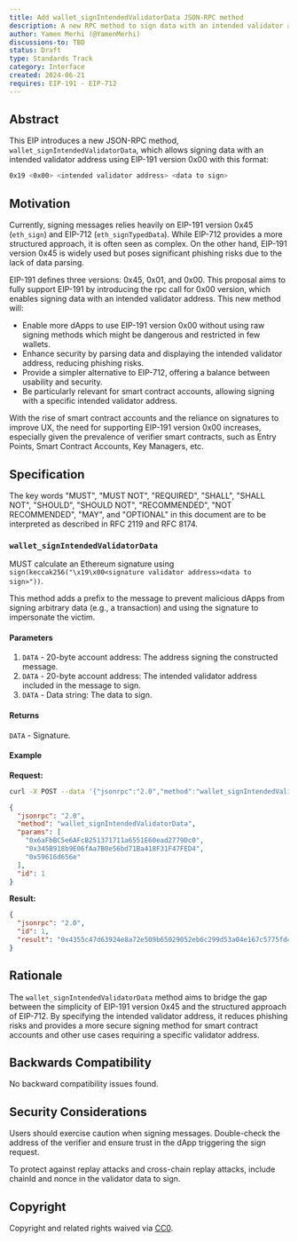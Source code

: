 ```yaml
---
title: Add wallet_signIntendedValidatorData JSON-RPC method
description: A new RPC method to sign data with an intended validator address according to EIP-191 version 0x00.
author: Yamen Merhi (@YamenMerhi)
discussions-to: TBD
status: Draft
type: Standards Track
category: Interface
created: 2024-06-21
requires: EIP-191 - EIP-712
---
```


## Abstract

This EIP introduces a new JSON-RPC method, `wallet_signIntendedValidatorData`, which allows signing data with an intended validator address using EIP-191 version 0x00 with this format:

```bash
0x19 <0x00> <intended validator address> <data to sign>
```

## Motivation

Currently, signing messages relies heavily on EIP-191 version 0x45 (`eth_sign`) and EIP-712 (`eth_signTypedData`). While EIP-712 provides a more structured approach, it is often seen as complex. On the other hand, EIP-191 version 0x45 is widely used but poses significant phishing risks due to the lack of data parsing.

EIP-191 defines three versions: 0x45, 0x01, and 0x00. This proposal aims to fully support EIP-191 by introducing the rpc call for 0x00 version, which enables signing data with an intended validator address. This new method will:

- Enable more dApps to use EIP-191 version 0x00 without using raw signing methods which might be dangerous and restricted in few wallets.
- Enhance security by parsing data and displaying the intended validator address, reducing phishing risks.
- Provide a simpler alternative to EIP-712, offering a balance between usability and security.
- Be particularly relevant for smart contract accounts, allowing signing with a specific intended validator address.

With the rise of smart contract accounts and the reliance on signatures to improve UX, the need for supporting EIP-191 version 0x00 increases, especially given the prevalence of verifier smart contracts, such as Entry Points, Smart Contract Accounts, Key Managers, etc.

## Specification

The key words "MUST", "MUST NOT", "REQUIRED", "SHALL", "SHALL NOT", "SHOULD", "SHOULD NOT", "RECOMMENDED", "NOT RECOMMENDED", "MAY", and "OPTIONAL" in this document are to be interpreted as described in RFC 2119 and RFC 8174.

### `wallet_signIntendedValidatorData`

MUST calculate an Ethereum signature using `sign(keccak256("\x19\x00<signature validator address><data to sign>"))`.

This method adds a prefix to the message to prevent malicious dApps from signing arbitrary data (e.g., a transaction) and using the signature to impersonate the victim.

#### Parameters

1. `DATA` - 20-byte account address: The address signing the constructed message.
2. `DATA` - 20-byte account address: The intended validator address included in the message to sign.
3. `DATA` - Data string: The data to sign.

#### Returns

`DATA` - Signature.

#### Example

**Request:**

```bash
curl -X POST --data '{"jsonrpc":"2.0","method":"wallet_signIntendedValidatorData","params":["0x6aFbBC5e6AFcB251371711a6551E60ead2779Dc0", "0x345B918b9E06fAa7B0e56bd71Ba418F31F47FED4", "0x59616d656e"], "id":1}'
```

```json
{
  "jsonrpc": "2.0",
  "method": "wallet_signIntendedValidatorData",
  "params": [
    "0x6aFbBC5e6AFcB251371711a6551E60ead2779Dc0",
    "0x345B918b9E06fAa7B0e56bd71Ba418F31F47FED4",
    "0x59616d656e"
  ],
  "id": 1
}
```

**Result:**

```json
{
  "jsonrpc": "2.0",
  "id": 1,
  "result": "0x4355c47d63924e8a72e509b65029052eb6c299d53a04e167c5775fd466751c9d07299936d304c153f6443dfa05f40ff007d72911b6f72307f996231605b915621c"
}
```

## Rationale

The `wallet_signIntendedValidatorData` method aims to bridge the gap between the simplicity of EIP-191 version 0x45 and the structured approach of EIP-712. By specifying the intended validator address, it reduces phishing risks and provides a more secure signing method for smart contract accounts and other use cases requiring a specific validator address.

## Backwards Compatibility

No backward compatibility issues found.

## Security Considerations

Users should exercise caution when signing messages. Double-check the address of the verifier and ensure trust in the dApp triggering the sign request.

To protect against replay attacks and cross-chain replay attacks, include chainId and nonce in the validator data to sign.

## Copyright

Copyright and related rights waived via [CC0](../LICENSE.md).
